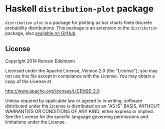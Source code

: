 Haskell `distribution-plot` package
===================================

`distribution-plot` is a package for plotting as bar charts finite discrete probability distributions.
This package is an extension to the `distribution` package, also [available on GitHub](https://github.com/redelmann/haskell-distribution).

License
-------

Copyright 2014 Romain Edelmann

Licensed under the Apache License, Version 2.0 (the "License");
you may not use this file except in compliance with the License.
You may obtain a copy of the License at

   http://www.apache.org/licenses/LICENSE-2.0

Unless required by applicable law or agreed to in writing, software
distributed under the License is distributed on an "AS IS" BASIS,
WITHOUT WARRANTIES OR CONDITIONS OF ANY KIND, either express or implied.
See the License for the specific language governing permissions and
limitations under the License.
